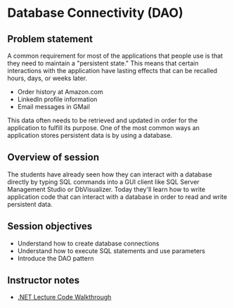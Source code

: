 # Database Connectivity (DAO)

## Problem statement

A common requirement for most of the applications that people use is that they need to maintain a "persistent state." This means that certain interactions with the application have lasting effects that can be recalled hours, days, or weeks later.

- Order history at Amazon.com
- LinkedIn profile information
- Email messages in GMail

This data often needs to be retrieved and updated in order for the application to fulfill its purpose. One of the most common ways an application stores persistent data is by using a database.

## Overview of session

The students have already seen how they can interact with a database directly by typing SQL commands into a GUI client like SQL Server Management Studio or DbVisualizer. Today they'll learn how to write application code that can interact with a database in order to read and write persistent data.

## Session objectives

* Understand how to create database connections
* Understand how to execute SQL statements and use parameters
* Introduce the DAO pattern

## Instructor notes

- [.NET Lecture Code Walkthrough](./dotnet-lecture-code.md)

